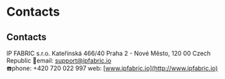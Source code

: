 # Contacts

## Contacts

IP FABRIC s.r.o.
Kateřinská 466/40
Praha 2 - Nové Město, 120 00
Czech Republic 
:email:email: <support@ipfabric.io>  
:phone:phone: +420 720 022 997
web: [www.ipfabric.io](http://www.ipfabric.io)